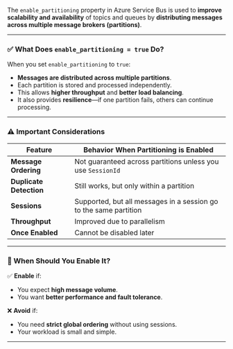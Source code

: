 The `enable_partitioning` property in Azure Service Bus is used to **improve scalability and availability** of topics and queues by **distributing messages across multiple message brokers (partitions)**.

---

### ✅ What Does `enable_partitioning = true` Do?

When you set `enable_partitioning` to `true`:

- **Messages are distributed across multiple partitions**.
- Each partition is stored and processed independently.
- This allows **higher throughput** and **better load balancing**.
- It also provides **resilience**—if one partition fails, others can continue processing.

---

### ⚠️ Important Considerations

| Feature                         | Behavior When Partitioning is Enabled |
|----------------------------------|----------------------------------------|
| **Message Ordering**             | Not guaranteed across partitions unless you use `SessionId` |
| **Duplicate Detection**          | Still works, but only within a partition |
| **Sessions**                     | Supported, but all messages in a session go to the same partition |
| **Throughput**                   | Improved due to parallelism |
| **Once Enabled**                 | Cannot be disabled later |

---

### 🧠 When Should You Enable It?

✅ **Enable** if:
- You expect **high message volume**.
- You want **better performance and fault tolerance**.

❌ **Avoid** if:
- You need **strict global ordering** without using sessions.
- Your workload is small and simple.

---

